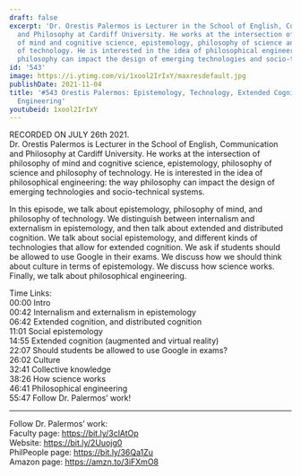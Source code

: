```yaml
---
draft: false
excerpt: 'Dr. Orestis Palermos is Lecturer in the School of English, Communication
  and Philosophy at Cardiff University. He works at the intersection of philosophy
  of mind and cognitive science, epistemology, philosophy of science and philosophy
  of technology. He is interested in the idea of philosophical engineering: the way
  philosophy can impact the design of emerging technologies and socio-technical systems.'
id: '543'
image: https://i.ytimg.com/vi/1xool2IrIxY/maxresdefault.jpg
publishDate: 2021-11-04
title: '#543 Orestis Palermos: Epistemology, Technology, Extended Cognition, and Philosophical
  Engineering'
youtubeid: 1xool2IrIxY
---
```

<div class="timelinks">

RECORDED ON JULY 26th 2021.  
Dr. Orestis Palermos is Lecturer in the School of English, Communication and Philosophy at Cardiff University. He works at the intersection of philosophy of mind and cognitive science, epistemology, philosophy of science and philosophy of technology. He is interested in the idea of philosophical engineering: the way philosophy can impact the design of emerging technologies and socio-technical systems.

In this episode, we talk about epistemology, philosophy of mind, and philosophy of technology. We distinguish between internalism and externalism in epistemology, and then talk about extended and distributed cognition. We talk about social epistemology, and different kinds of technologies that allow for extended cognition. We ask if students should be allowed to use Google in their exams. We discuss how we should think about culture in terms of epistemology. We discuss how science works. Finally, we talk about philosophical engineering.

Time Links:  
<time>00:00</time> Intro  
<time>00:42</time> Internalism and externalism in epistemology  
<time>06:42</time> Extended cognition, and distributed cognition  
<time>11:01</time> Social epistemology  
<time>14:55</time> Extended cognition (augmented and virtual reality)  
<time>22:07</time> Should students be allowed to use Google in exams?  
<time>26:02</time> Culture  
<time>32:41</time> Collective knowledge  
<time>38:26</time> How science works  
<time>46:41</time> Philosophical engineering  
<time>55:47</time> Follow Dr. Palermos’ work!

---

Follow Dr. Palermos’ work:  
Faculty page: https://bit.ly/3clAtOp  
Website: https://bit.ly/2Uuojg0  
PhilPeople page: https://bit.ly/36Qa1Zu  
Amazon page: https://amzn.to/3iFXmO8
</div>

